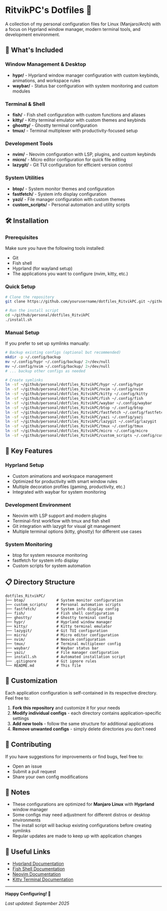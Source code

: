 # RitvikPC's Dotfiles 🚀

A collection of my personal configuration files for Linux (Manjaro/Arch) with a focus on Hyprland window manager, modern terminal tools, and development environment.

## 📁 What's Included

### Window Management & Desktop
- **hypr/** - Hyprland window manager configuration with custom keybinds, animations, and workspace rules
- **waybar/** - Status bar configuration with system monitoring and custom modules

### Terminal & Shell
- **fish/** - Fish shell configuration with custom functions and aliases
- **kitty/** - Kitty terminal emulator with custom themes and keybinds  
- **ghostty/** - Ghostty terminal configuration
- **tmux/** - Terminal multiplexer with productivity-focused setup

### Development Tools
- **nvim/** - Neovim configuration with LSP, plugins, and custom keybinds
- **micro/** - Micro editor configuration for quick file editing
- **lazygit/** - Git TUI configuration for efficient version control

### System Utilities
- **btop/** - System monitor themes and configuration
- **fastfetch/** - System info display configuration
- **yazi/** - File manager configuration with custom themes
- **custom_scripts/** - Personal automation and utility scripts

## 🛠️ Installation

### Prerequisites
Make sure you have the following tools installed:
- Git
- Fish shell
- Hyprland (for wayland setup)
- The applications you want to configure (nvim, kitty, etc.)

### Quick Setup
```bash
# Clone the repository
git clone https://github.com/yourusername/dotfiles_RitvikPC.git ~/github/personal/dotfiles_RitvikPC

# Run the install script
cd ~/github/personal/dotfiles_RitvikPC
./install.sh
```

### Manual Setup
If you prefer to set up symlinks manually:

```bash
# Backup existing configs (optional but recommended)
mkdir -p ~/.config/backup
mv ~/.config/hypr ~/.config/backup/ 2>/dev/null
mv ~/.config/nvim ~/.config/backup/ 2>/dev/null
# ... backup other configs as needed

# Create symlinks
ln -sf ~/github/personal/dotfiles_RitvikPC/hypr ~/.config/hypr
ln -sf ~/github/personal/dotfiles_RitvikPC/nvim ~/.config/nvim
ln -sf ~/github/personal/dotfiles_RitvikPC/kitty ~/.config/kitty
ln -sf ~/github/personal/dotfiles_RitvikPC/fish ~/.config/fish
ln -sf ~/github/personal/dotfiles_RitvikPC/waybar ~/.config/waybar
ln -sf ~/github/personal/dotfiles_RitvikPC/btop ~/.config/btop
ln -sf ~/github/personal/dotfiles_RitvikPC/fastfetch ~/.config/fastfetch
ln -sf ~/github/personal/dotfiles_RitvikPC/yazi ~/.config/yazi
ln -sf ~/github/personal/dotfiles_RitvikPC/lazygit ~/.config/lazygit
ln -sf ~/github/personal/dotfiles_RitvikPC/tmux ~/.config/tmux
ln -sf ~/github/personal/dotfiles_RitvikPC/micro ~/.config/micro
ln -sf ~/github/personal/dotfiles_RitvikPC/custom_scripts ~/.config/custom_scripts
```

## 🎨 Key Features

### Hyprland Setup
- Custom animations and workspace management
- Optimized for productivity with smart window rules
- Multiple decoration profiles (gaming, productivity, etc.)
- Integrated with waybar for system monitoring

### Development Environment
- Neovim with LSP support and modern plugins
- Terminal-first workflow with tmux and fish shell
- Git integration with lazygit for visual git management
- Multiple terminal options (kitty, ghostty) for different use cases

### System Monitoring
- btop for system resource monitoring
- fastfetch for system info display
- Custom scripts for system automation

## 📋 Directory Structure

```
dotfiles_RitvikPC/
├── btop/              # System monitor configuration
├── custom_scripts/    # Personal automation scripts
├── fastfetch/         # System info display config
├── fish/              # Fish shell configuration
├── ghostty/           # Ghostty terminal config
├── hypr/              # Hyprland window manager
├── kitty/             # Kitty terminal emulator
├── lazygit/           # Git TUI configuration
├── micro/             # Micro editor configuration
├── nvim/              # Neovim configuration
├── tmux/              # Terminal multiplexer config
├── waybar/            # Waybar status bar
├── yazi/              # File manager configuration
├── install.sh         # Automated installation script
├── .gitignore         # Git ignore rules
└── README.md          # This file
```

## 🔧 Customization

Each application configuration is self-contained in its respective directory. Feel free to:

1. **Fork this repository** and customize it for your needs
2. **Modify individual configs** - each directory contains application-specific settings
3. **Add new tools** - follow the same structure for additional applications
4. **Remove unwanted configs** - simply delete directories you don't need

## 🤝 Contributing

If you have suggestions for improvements or find bugs, feel free to:
- Open an issue
- Submit a pull request
- Share your own config modifications

## 📝 Notes

- These configurations are optimized for **Manjaro Linux** with **Hyprland** window manager
- Some configs may need adjustment for different distros or desktop environments
- The install script will backup existing configurations before creating symlinks
- Regular updates are made to keep up with application changes

## 🔗 Useful Links

- [Hyprland Documentation](https://hyprland.org/)
- [Fish Shell Documentation](https://fishshell.com/docs/current/)
- [Neovim Documentation](https://neovim.io/doc/)
- [Kitty Terminal Documentation](https://sw.kovidgoyal.net/kitty/)

---

**Happy Configuring! 🎉**

*Last updated: September 2025*